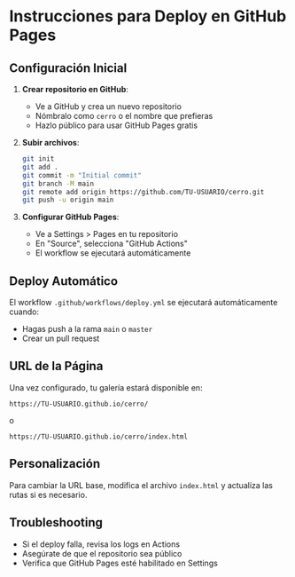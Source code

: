 # Instrucciones para Deploy en GitHub Pages

## Configuración Inicial

1. **Crear repositorio en GitHub**:

   - Ve a GitHub y crea un nuevo repositorio
   - Nómbralo como `cerro` o el nombre que prefieras
   - Hazlo público para usar GitHub Pages gratis

2. **Subir archivos**:

   ```bash
   git init
   git add .
   git commit -m "Initial commit"
   git branch -M main
   git remote add origin https://github.com/TU-USUARIO/cerro.git
   git push -u origin main
   ```

3. **Configurar GitHub Pages**:
   - Ve a Settings > Pages en tu repositorio
   - En "Source", selecciona "GitHub Actions"
   - El workflow se ejecutará automáticamente

## Deploy Automático

El workflow `.github/workflows/deploy.yml` se ejecutará automáticamente cuando:

- Hagas push a la rama `main` o `master`
- Crear un pull request

## URL de la Página

Una vez configurado, tu galería estará disponible en:

```
https://TU-USUARIO.github.io/cerro/
```

o

```
https://TU-USUARIO.github.io/cerro/index.html
```

## Personalización

Para cambiar la URL base, modifica el archivo `index.html` y actualiza las rutas si es necesario.

## Troubleshooting

- Si el deploy falla, revisa los logs en Actions
- Asegúrate de que el repositorio sea público
- Verifica que GitHub Pages esté habilitado en Settings
